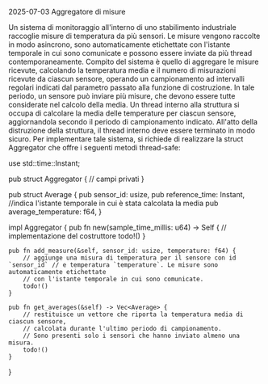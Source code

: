 2025-07-03
Aggregatore di misure

Un sistema di monitoraggio all'interno di uno stabilimento industriale raccoglie misure di temperatura da più
sensori. Le misure vengono raccolte in modo asincrono, sono automaticamente etichettate con
l'istante temporale in cui sono comunicate e possono essere inviate da più thread
contemporaneamente. Compito del sistema è quello di aggregare le misure ricevute, calcolando la
temperatura media e il numero di misurazioni ricevute da ciascun sensore, operando un campionamento ad
intervalli regolari indicati dal parametro passato alla funzione di costruzione. In tale periodo, un sensore può
inviare più misure, che devono essere tutte considerate nel calcolo della media. Un thread interno alla
struttura si occupa di calcolare la media delle temperature per ciascun sensore, aggiornandola secondo il
periodo di campionamento indicato. All'atto della distruzione della struttura, il thread interno deve essere
terminato in modo sicuro. Per implementare tale sistema, si richiede di realizzare la struct Aggregator che
offre i seguenti metodi thread-safe:

use std::time::Instant;

pub struct Aggregator {
    // campi privati
}

pub struct Average {
    pub sensor_id: usize,
    pub reference_time: Instant, //indica l'istante temporale in cui è stata calcolata la media
    pub average_temperature: f64,
}

impl Aggregator {
    pub fn new(sample_time_millis: u64) -> Self {
        // implementazione del costruttore
        todo!()
    }

    pub fn add_measure(&self, sensor_id: usize, temperature: f64) {
        // aggiunge una misura di temperatura per il sensore con id `sensor_id` // e temperatura `temperature`. Le misure sono automaticamente etichettate
        // con l'istante temporale in cui sono comunicate.
        todo!()
    }

    pub fn get_averages(&self) -> Vec<Average> {
        // restituisce un vettore che riporta la temperatura media di ciascun sensore,
        // calcolata durante l'ultimo periodo di campionamento.
        // Sono presenti solo i sensori che hanno inviato almeno una misura.
        todo!()
    }
}